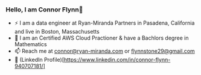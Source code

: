 ### Hello, I am Connor Flynn👋

 - ⚡ I am a data engineer at Ryan-Miranda Partners in Pasadena, California and live in Boston, Massachusetts
 - 🌱 I am an Certified AWS Cloud Practioner & have a Bachlors degree in Mathematics
 - 📫 Reach me at connor@ryan-miranda.com or flynnstone29@gmail.com
 - 🔭 (LinkedIn Profile)[https://www.linkedin.com/in/connor-flynn-940707181/]


<!--
**connorflyn/connorflyn** is a ✨ _special_ ✨ repository because its `README.md` (this file) appears on your GitHub profile.

Here are some ideas to get you started:

 I am a data analyst at Chaminade University of Honolulu, Hawaii
🌱 I earned a Master's degree in Environmetal Data Science at the Bren School of Environmental Science & Management, UCSB
📫 I live in Honolulu, Hawaii
💬 Reach me at connor.flynn@chaminade.edu

- 🔭 I’m currently working on ...
- 🌱 I’m currently learning ...
- 👯 I’m looking to collaborate on ...
- 🤔 I’m looking for help with ...
- 💬 Ask me about ...
- 📫 How to reach me: ...
- 😄 Pronouns: ...
- ⚡ Fun fact: ...
-->
